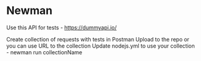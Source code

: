 # Newman

Use this API for tests - https://dummyapi.io/

Create collection of requests with tests in Postman
Upload to the repo or you can use URL to the collection
Update nodejs.yml to use your collection - newman run collectionName
